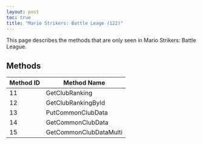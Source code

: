 ```yaml
---
layout: post
toc: true
title: "Mario Strikers: Battle Leage (122)"
---
```


This page describes the methods that are only seen in Mario Strikers: Battle League.

## Methods

| Method ID | Method Name            |
| --------- | ---------------------- |
| 11        | GetClubRanking         |
| 12        | GetClubRankingById     |
| 13        | PutCommonClubData      |
| 14        | GetCommonClubData      |
| 15        | GetCommonClubDataMulti |
